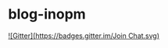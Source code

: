 # blog-inopm
[![Gitter](https://badges.gitter.im/Join Chat.svg)](https://gitter.im/inodb/blog-inopm?utm_source=badge&utm_medium=badge&utm_campaign=pr-badge&utm_content=badge)